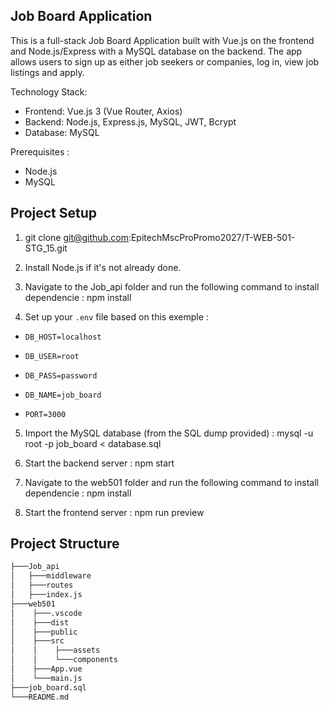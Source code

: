 ## Job Board Application

This is a full-stack Job Board Application built with Vue.js on the frontend and Node.js/Express with a MySQL database on the backend. The app allows users to sign up as either job seekers or companies, log in, view job listings and apply.

Technology Stack:
- Frontend: Vue.js 3 (Vue Router, Axios)
- Backend: Node.js, Express.js, MySQL, JWT, Bcrypt
- Database: MySQL

Prerequisites :
- Node.js
- MySQL

## Project Setup

1. git clone git@github.com:EpitechMscProPromo2027/T-WEB-501-STG_15.git
2. Install Node.js if it's not already done.

3. Navigate to the Job_api folder and run the following command to install dependencie :
    npm install
4. Set up your `.env` file based on this exemple :
-     DB_HOST=localhost
-     DB_USER=root
-     DB_PASS=password
-     DB_NAME=job_board
-     PORT=3000
5. Import the MySQL database (from the SQL dump provided) :
    mysql -u root -p job_board < database.sql
6. Start the backend server :
    npm start

7. Navigate to the web501 folder and run the following command to install dependencie :
    npm install
8. Start the frontend server :
    npm run preview

## Project Structure

```bash
├───Job_api
│   ├───middleware
│   ├───routes
│   ├───index.js
├───web501
│    ├───.vscode
│    ├───dist
│    ├───public
│    ├───src
│    │    ├───assets
│    │    └───components
│    ├───App.vue
│    └───main.js
├───job_board.sql
└───README.md
```
